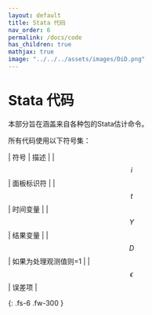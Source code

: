 ```yaml
---
layout: default
title: Stata 代码
nav_order: 6
permalink: /docs/code
has_children: true
mathjax: true
image: "../../../assets/images/DiD.png"
---
```


# Stata 代码

本部分旨在涵盖来自各种包的Stata估计命令。

所有代码使用以下符号集：

| 符号 | 描述 | 
| $$ i $$ | 面板标识符 |
| $$ t $$ | 时间变量 |
| $$ Y $$ | 结果变量 |
| $$ D $$ | 如果为处理观测值则=1 |
| $$ \epsilon $$ | 误差项 |


{: .fs-6 .fw-300 }
